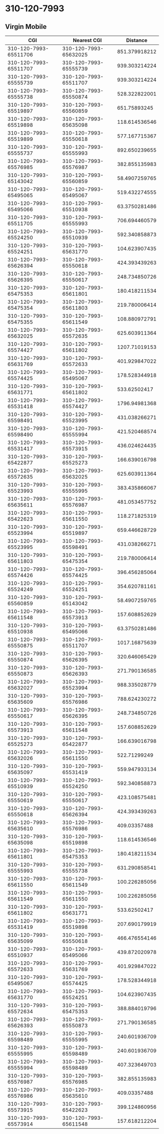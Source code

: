 # 310-120-7993
## Virgin Mobile


| CGI | Nearest CGI | Distance |
|-----|-------------|----------|
| 310-120-7993-65511706 | 310-120-7993-65632025 | 851.379918212 |
| 310-120-7993-65511707 | 310-120-7993-65555739 | 939.303214224 |
| 310-120-7993-65555739 | 310-120-7993-65511707 | 939.303214224 |
| 310-120-7993-65555738 | 310-120-7993-65550874 | 528.322822001 |
| 310-120-7993-65519897 | 310-120-7993-65560859 | 651.75893245 |
| 310-120-7993-65519898 | 310-120-7993-65635098 | 118.614536546 |
| 310-120-7993-65519899 | 310-120-7993-65550618 | 577.167715367 |
| 310-120-7993-65555737 | 310-120-7993-65555993 | 892.650239655 |
| 310-120-7993-65576985 | 310-120-7993-65576987 | 382.855135983 |
| 310-120-7993-65143042 | 310-120-7993-65560859 | 58.4907259765 |
| 310-120-7993-65495065 | 310-120-7993-65495067 | 519.432274555 |
| 310-120-7993-65495066 | 310-120-7993-65510938 | 63.3750281486 |
| 310-120-7993-65511705 | 310-120-7993-65555993 | 706.694460579 |
| 310-120-7993-65524250 | 310-120-7993-65510939 | 592.340858873 |
| 310-120-7993-65524251 | 310-120-7993-65631770 | 104.623907435 |
| 310-120-7993-65626394 | 310-120-7993-65550618 | 424.393439263 |
| 310-120-7993-65626395 | 310-120-7993-65550617 | 248.734850726 |
| 310-120-7993-65475353 | 310-120-7993-65611801 | 180.418211534 |
| 310-120-7993-65475354 | 310-120-7993-65611803 | 219.780006414 |
| 310-120-7993-65475355 | 310-120-7993-65611549 | 108.880972791 |
| 310-120-7993-65632025 | 310-120-7993-65572635 | 625.603911364 |
| 310-120-7993-65574427 | 310-120-7993-65611802 | 1207.71019153 |
| 310-120-7993-65631769 | 310-120-7993-65572633 | 401.929847022 |
| 310-120-7993-65574425 | 310-120-7993-65495067 | 178.528344918 |
| 310-120-7993-65631771 | 310-120-7993-65611802 | 533.62502417 |
| 310-120-7993-65531418 | 310-120-7993-65574427 | 1796.94981368 |
| 310-120-7993-65598491 | 310-120-7993-65523995 | 431.038266271 |
| 310-120-7993-65598490 | 310-120-7993-65555994 | 421.520468574 |
| 310-120-7993-65531417 | 310-120-7993-65573915 | 436.024624435 |
| 310-120-7993-65422877 | 310-120-7993-65525273 | 166.639016798 |
| 310-120-7993-65572635 | 310-120-7993-65632025 | 625.603911364 |
| 310-120-7993-65523993 | 310-120-7993-65555995 | 383.435866067 |
| 310-120-7993-65635611 | 310-120-7993-65576987 | 481.053457752 |
| 310-120-7993-65422623 | 310-120-7993-65611550 | 118.271825319 |
| 310-120-7993-65523994 | 310-120-7993-65519897 | 659.446628729 |
| 310-120-7993-65523995 | 310-120-7993-65598491 | 431.038266271 |
| 310-120-7993-65611803 | 310-120-7993-65475354 | 219.780006414 |
| 310-120-7993-65574426 | 310-120-7993-65574425 | 396.456285064 |
| 310-120-7993-65524249 | 310-120-7993-65524251 | 354.620781161 |
| 310-120-7993-65560859 | 310-120-7993-65143042 | 58.4907259765 |
| 310-120-7993-65611548 | 310-120-7993-65573913 | 157.608852629 |
| 310-120-7993-65510938 | 310-120-7993-65495066 | 63.3750281486 |
| 310-120-7993-65550875 | 310-120-7993-65511707 | 1017.16875639 |
| 310-120-7993-65550874 | 310-120-7993-65626395 | 320.646065429 |
| 310-120-7993-65550873 | 310-120-7993-65626393 | 271.790136585 |
| 310-120-7993-65632027 | 310-120-7993-65523994 | 988.335028779 |
| 310-120-7993-65635609 | 310-120-7993-65576986 | 788.624230272 |
| 310-120-7993-65550617 | 310-120-7993-65626395 | 248.734850726 |
| 310-120-7993-65573913 | 310-120-7993-65611548 | 157.608852629 |
| 310-120-7993-65525273 | 310-120-7993-65422877 | 166.639016798 |
| 310-120-7993-65632026 | 310-120-7993-65611550 | 522.71299249 |
| 310-120-7993-65635097 | 310-120-7993-65531419 | 559.947933134 |
| 310-120-7993-65510939 | 310-120-7993-65524250 | 592.340858873 |
| 310-120-7993-65550619 | 310-120-7993-65550617 | 423.108575481 |
| 310-120-7993-65550618 | 310-120-7993-65626394 | 424.393439263 |
| 310-120-7993-65635610 | 310-120-7993-65576986 | 409.03357488 |
| 310-120-7993-65635098 | 310-120-7993-65519898 | 118.614536546 |
| 310-120-7993-65611801 | 310-120-7993-65475353 | 180.418211534 |
| 310-120-7993-65555993 | 310-120-7993-65555738 | 631.290858541 |
| 310-120-7993-65611550 | 310-120-7993-65611549 | 100.226285056 |
| 310-120-7993-65611549 | 310-120-7993-65611550 | 100.226285056 |
| 310-120-7993-65611802 | 310-120-7993-65631771 | 533.62502417 |
| 310-120-7993-65531419 | 310-120-7993-65519898 | 207.690179919 |
| 310-120-7993-65635099 | 310-120-7993-65550618 | 466.476554146 |
| 310-120-7993-65510937 | 310-120-7993-65495066 | 439.872020978 |
| 310-120-7993-65572633 | 310-120-7993-65631769 | 401.929847022 |
| 310-120-7993-65495067 | 310-120-7993-65574425 | 178.528344918 |
| 310-120-7993-65631770 | 310-120-7993-65524251 | 104.623907435 |
| 310-120-7993-65572634 | 310-120-7993-65475353 | 388.884019796 |
| 310-120-7993-65626393 | 310-120-7993-65550873 | 271.790136585 |
| 310-120-7993-65598489 | 310-120-7993-65555995 | 240.601936709 |
| 310-120-7993-65555995 | 310-120-7993-65598489 | 240.601936709 |
| 310-120-7993-65555994 | 310-120-7993-65598489 | 407.323649703 |
| 310-120-7993-65576987 | 310-120-7993-65576985 | 382.855135983 |
| 310-120-7993-65576986 | 310-120-7993-65635610 | 409.03357488 |
| 310-120-7993-65573915 | 310-120-7993-65422623 | 399.124860956 |
| 310-120-7993-65573914 | 310-120-7993-65611548 | 157.618212204 |
